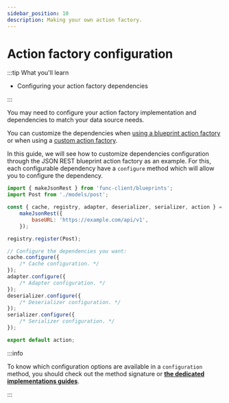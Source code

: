 ```yaml
---
sidebar_position: 10
description: Making your own action factory.
---
```


# Action factory configuration

:::tip What you'll learn

-   Configuring your action factory dependencies

:::

You may need to configure your action factory implementation and dependencies to
match your data source needs.

You can customize the dependencies when
[using a blueprint action factory](/docs/getting-started#with-blueprints) or
when using a [custom action factory](/docs/advanced/custom-action-factory).

In this guide, we will see how to customize dependencies configuration through
the JSON REST blueprint action factory as an example. For this, each
configurable dependency have a `configure` method which will allow you to
configure the dependency.

```javascript title="action.js"
import { makeJsonRest } from 'func-client/blueprints';
import Post from './models/post';

const { cache, registry, adapter, deserializer, serializer, action } =
    makeJsonRest({
        baseURL: 'https://example.com/api/v1',
    });

registry.register(Post);

// Configure the dependencies you want:
cache.configure({
    /* Cache configuration. */
});
adapter.configure({
    /* Adapter configuration. */
});
deserializer.configure({
    /* Deserializer configuration. */
});
serializer.configure({
    /* Serializer configuration. */
});

export default action;
```

:::info

To know which configuration options are available in a `configuration` method,
you should check out the method signature or
[**the dedicated implementations guides**](/docs/category/implementations).

:::
